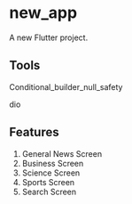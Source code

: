 # new_app

A new Flutter project.

## Tools

Conditional_builder_null_safety

dio

## Features

1. General News Screen
2. Business Screen
3. Science Screen
4. Sports Screen
5. Search Screen
